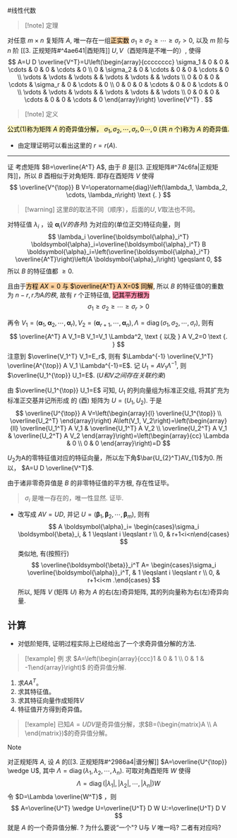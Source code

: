 #线性代数 



>[!note] 定理 


对任意 $m \times n$ 复矩阵 $A$, 唯一存在一组<mark style="background: #FFB86CA6;">正实数</mark> $\sigma_1 \geqslant \sigma_2 \geqslant \cdots \geqslant \sigma_r>0$, 以及 $m$ 阶与 $n$ 阶 [[3. 正规矩阵#^4ae641|酉矩阵]] $U, V$（酉矩阵是不唯一的）, 使得
$$
A=U D \overline{V^T}=U\left(\begin{array}{cccccccc}
\sigma_1 & 0 & 0 & \cdots & 0 & 0 & \cdots & 0 \\
0 & \sigma_2 & 0 & \cdots & 0 & 0 & \cdots & 0 \\
\vdots & \vdots & \vdots & & \vdots & \vdots & & \vdots \\
0 & 0 & 0 & \cdots & \sigma_r & 0 & \cdots & 0 \\
0 & 0 & 0 & \cdots & 0 & 0 & \cdots & 0 \\
\vdots & \vdots & \vdots & & \vdots & \vdots & & \vdots \\
0 & 0 & 0 & \cdots & 0 & 0 & \cdots & 0
\end{array}\right) \overline{V^T} .
$$


>[!note] 定义 


<mark style="background: #FFF3A3A6;">公式(1)称为矩阵 $A$ 的奇异值分解， $\sigma_1, \sigma_2, \cdots, \sigma_r, 0 \cdots, 0$ (共 $n$ 个)称为 $A$ 的奇异值.</mark>
- 由定理证明可以看出这里的 $r=r(A)$.

****

证 考虑矩阵 $B=\overline{A^T} A$, 由于 $B$ 是[[3. 正规矩阵#^74c6fa|正规矩阵]]，所以 $B$ 酉相似于对角矩阵. 即存在酉矩阵 $V$ 使得
$$
\overline{V^{\top}} B V=\operatorname{diag}\left(\lambda_1, \lambda_2, \cdots, \lambda_n\right) \text {. }
$$
>[!warning] 这里$B$的取法不同（顺序），后面的$U,V$取法也不同。

对特征值 $\lambda_i$ ，设 $\boldsymbol{\alpha}_i(V的各列)$ 为对应的(单位正交)特征向量，则
$$
\lambda_i \overline{\boldsymbol{\alpha}_i^T} \boldsymbol{\alpha}_i=\overline{\boldsymbol{\alpha}_i^T} B \boldsymbol{\alpha}_i=\left(\overline{\boldsymbol{\alpha}_i^T} \overline{A^T}\right)\left(A \boldsymbol{\alpha}_i\right) \geqslant 0,
$$
所以 $B$ 的特征值都 $\geqslant 0$. 

且由于<mark style="background: #FFB86CA6;">方程 $A X=0$ 与 $\overline{A^T} A X=0$ 同解</mark>, 所以 $B$ 的特征值0的重数 为 $n-r,r为A的秩$, 故有 $r$ 个正特征值, <mark style="background: #FF5582A6;">记其平方根为</mark> 
$$\sigma_1 \geqslant \sigma_2 \geqslant \cdots \geqslant \sigma_r>0$$

再令 $V_1=\left(\boldsymbol{\alpha}_1, \boldsymbol{\alpha}_2, \cdots, \boldsymbol{\alpha}_r\right), V_2=\left(\boldsymbol{\alpha}_{r+1}, \cdots, \boldsymbol{\alpha}_n\right), \Lambda=\operatorname{diag}\left(\sigma_1, \sigma_2, \cdots, \sigma_r\right)$, 则有
$$
\overline{A^T} A V_1=B V_1=V_1 \Lambda^2, \text { 以及 } A V_2=0 \text {. }
$$
注意到 $\overline{V_1^T} V_1=E_r$, 则有 $\Lambda^{-1} \overline{V_1^T} \overline{A^{\top}} A V_1 \Lambda^{-1}=E$. 记 $U_1=A V_1 \Lambda^{-1}$, 则 $\overline{U_1^{\top}} U_1=E$. $(U和V之间存在关联约束)$



由 $\overline{U_1^{\top}} U_1=E$ 可知, $U_1$ 的列向量组为标准正交组, 将其扩充为标准正交基并记所形成 的 (酉) 矩阵为 $U=\left(U_1, U_2\right)$. 于是
$$
\overline{U^{\top}} A V=\left(\begin{array}{l}
\overline{U_1^{\top}} \\
\overline{U_2^T}
\end{array}\right) A\left(V_1, V_2\right)=\left(\begin{array}{ll}
\overline{U_1^T} A V_1 & \overline{U_1^T} A V_2 \\
\overline{U_2^T} A V_1 & \overline{U_2^T} A V_2
\end{array}\right)=\left(\begin{array}{cc}
\Lambda & 0 \\
0 & 0
\end{array}\right)=D
$$

$U_{2}$为A的零特征值对应的特征向量，所以左下角$\bar{U_{2}^T}AV_{1}$为0.  所以， $A=U D \overline{V^T}$. 

由于诸非零奇异值是 $B$ 的非零特征值的平方根,  存在性证毕。

>$\sigma_{i}$ 是唯一存在的，唯一性显然. 证毕.  
	


- 改写成 $A V=U D$, 并记 $U=\left(\boldsymbol{\beta}_1, \boldsymbol{\beta}_2, \cdots, \boldsymbol{\beta}_m\right)$, 则有
$$
A \boldsymbol{\alpha}_i= \begin{cases}\sigma_i \boldsymbol{\beta}_i, & 1 \leqslant i \leqslant r \\ 0, & r+1<i<n\end{cases}
$$
类似地, 有(按照行)
$$
\overline{\boldsymbol{\beta}}_i^T A= \begin{cases}\sigma_i \overline{\boldsymbol{\alpha}}_i^T, & 1 \leqslant i \leqslant r \\ 0, & r+1<i<m .\end{cases}
$$
所以, 矩阵 $V$ (矩阵 $U)$ 称为 $A$ 的右(左)奇异矩阵, 其的列向量称为右(左)奇异向量.


## 计算
- 对低阶矩阵, 证明过程实际上已经给出了一个求奇异值分解的方法.

>[!example] 例
>求 $A=\left(\begin{array}{ccc}1 & 0 & 1 \\ 0 & 1 & -1\end{array}\right)$ 的奇异值分解.

1. 求$AA^T$。
2. 求其特征值。
3. 求其特征向量作成矩阵$V$
4. 特征值开方得到奇异值。

>[!example]
>已知$A=UDV$是奇异值分解，求$B=(\begin{matrix}A \\ A \end{matrix})$的奇异值分解。




>[!note] 
>对正规矩阵 $A$, 设 $A$ 的[[3. 正规矩阵#^2986a4|谱分解]] $A=\overline{U^{\top}} \wedge U$, 其中 $\Lambda=\operatorname{diag}\left(\lambda_1, \lambda_2, \cdots, \lambda_n\right)$. 可取对角酉矩阵 $W$ 使得
$$
\Lambda=\operatorname{diag}\left(\left|\lambda_1\right|,\left|\lambda_2\right|, \cdots,\left|\lambda_n\right|\right) W
$$
令 $D=\Lambda \overline{W^T}$ ，则
$$
A=\overline{U^T} \wedge U=\overline{U^T} D W U:=\overline{U^T} D V
$$
就是 $A$ 的一个奇异值分解.
? 为什么要说“一个"? U与 $V$ 唯一吗? 二者有对应吗?